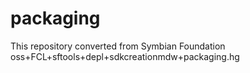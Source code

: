 # packaging
This repository converted from Symbian Foundation oss+FCL+sftools+depl+sdkcreationmdw+packaging.hg
